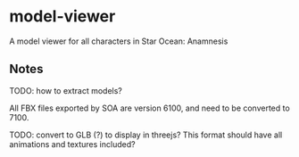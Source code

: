 # model-viewer
A model viewer for all characters in Star Ocean: Anamnesis

## Notes

TODO: how to extract models?

All FBX files exported by SOA are version 6100, and need to be converted to 7100.

TODO: convert to GLB (?) to display in threejs? This format should have all animations and textures included?
